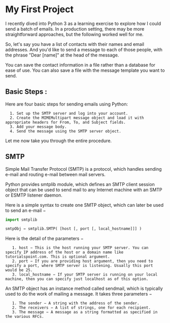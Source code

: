 # My First Project
I recently dived into Python 3 as a learning exercise to explore how I could send a batch of emails. In a production setting, there may be more straightforward approaches, but the following worked well for me.

So, let's say you have a list of contacts with their names and email addresses. And you'd like to send a message to each of those people, with the phrase "Dear [name]" at the head of the message.

You can save the contact information in a file rather than a database for ease of use. You can also save a file with the message template you want to send.

## Basic Steps :
Here are four basic steps for sending emails using Python:

      1. Set up the SMTP server and log into your account.
      2. Create the MIMEMultipart message object and load it with appropriate headers for From, To, and Subject fields.
      3. Add your message body.
      4. Send the message using the SMTP server object.
      
Let me now take you through the entire procedure.

## SMTP
Simple Mail Transfer Protocol (SMTP) is a protocol, which handles sending e-mail and routing e-mail between mail servers.

Python provides smtplib module, which defines an SMTP client session object that can be used to send mail to any Internet machine with an SMTP or ESMTP listener daemon.

Here is a simple syntax to create one SMTP object, which can later be used to send an e-mail −

```python
import smtplib

smtpObj = smtplib.SMTP( [host [, port [, local_hostname]]] )
```
Here is the detail of the parameters −

       1. host − This is the host running your SMTP server. You can specify IP address of the host or a domain name like tutorialspoint.com. This is optional argument.
       2. port − If you are providing host argument, then you need to specify a port, where SMTP server is listening. Usually this port would be 25.
       3. local_hostname − If your SMTP server is running on your local machine, then you can specify just localhost as of this option.

An SMTP object has an instance method called sendmail, which is typically used to do the work of mailing a message. It takes three parameters −

       1. The sender − A string with the address of the sender.
       2. The receivers − A list of strings, one for each recipient.
       3. The message − A message as a string formatted as specified in the various RFCs.
       

